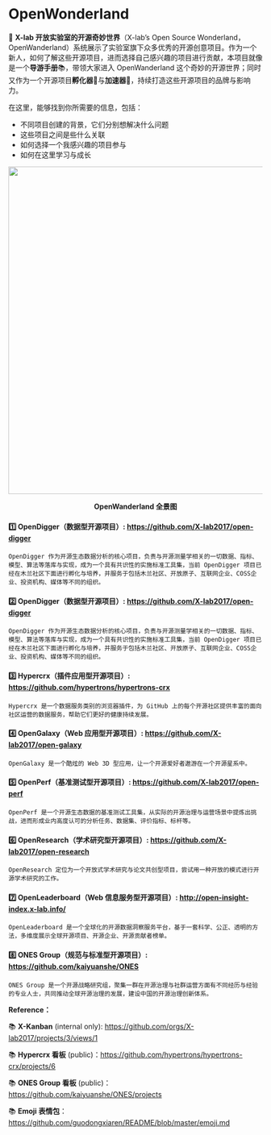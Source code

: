 # OpenWonderland

👋 **X-lab 开放实验室的开源奇妙世界**（X-lab’s Open Source Wonderland，OpenWanderland）系统展示了实验室旗下众多优秀的开源创意项目。作为一个新人，如何了解这些开源项目，进而选择自己感兴趣的项目进行贡献，本项目就像是一个**导游手册**📚，带领大家进入 OpenWanderland 这个奇妙的开源世界；同时又作为一个开源项目**孵化器**🐣与**加速器**🚀，持续打造这些开源项目的品牌与影响力。

在这里，能够找到你所需要的信息，包括：

- 不同项目创建的背景，它们分别想解决什么问题
- 这些项目之间是些什么关联
- 如何选择一个我感兴趣的项目参与
- 如何在这里学习与成长

<div align=center>
<img src="https://user-images.githubusercontent.com/15010826/159124008-cccd4cb3-230e-4c10-8ab9-bab59a3ffae4.png" width="650px">
</div>

**<p align="center">OpenWanderland 全景图</p>**

#### 1️⃣ **OpenDigger（数据型开源项目）**: https://github.com/X-lab2017/open-digger

`OpenDigger 作为开源生态数据分析的核心项目，负责与开源测量学相关的一切数据、指标、模型、算法等落库与实现，成为一个具有共识性的实施标准工具集，当前 OpenDigger 项目已经在木兰社区下面进行孵化与培养，并服务于包括木兰社区、开放原子、互联网企业、COSS企业、投资机构、媒体等不同的组织。`

#### 2️⃣ **OpenDigger（数据型开源项目）**: https://github.com/X-lab2017/open-digger

`OpenDigger 作为开源生态数据分析的核心项目，负责与开源测量学相关的一切数据、指标、模型、算法等落库与实现，成为一个具有共识性的实施标准工具集，当前 OpenDigger 项目已经在木兰社区下面进行孵化与培养，并服务于包括木兰社区、开放原子、互联网企业、COSS企业、投资机构、媒体等不同的组织。`

#### 3️⃣ **Hypercrx（插件应用型开源项目）**: https://github.com/hypertrons/hypertrons-crx

`Hypercrx 是一个数据服务类别的浏览器插件，为 GitHub 上的每个开源社区提供丰富的面向社区运营的数据服务，帮助它们更好的健康持续发展。`

#### 4️⃣ **OpenGalaxy（Web 应用型开源项目）**: https://github.com/X-lab2017/open-galaxy

`OpenGalaxy 是一个酷炫的 Web 3D 型应用，让一个开源爱好者遨游在一个开源星系中。`

#### 5️⃣ **OpenPerf（基准测试型开源项目）**: https://github.com/X-lab2017/open-perf

`OpenPerf 是一个开源生态数据的基准测试工具集，从实际的开源治理与运营场景中提炼出挑战，进而形成业内高度认可的分析任务、数据集、评价指标、标杆等。`

#### 6️⃣ **OpenResearch（学术研究型开源项目）**: https://github.com/X-lab2017/open-research

`OpenResearch 定位为一个开放式学术研究与论文共创型项目，尝试用一种开放的模式进行开源学术研究的工作。`

#### 7️⃣ **OpenLeaderboard（Web 信息服务型开源项目）**: http://open-insight-index.x-lab.info/

`OpenLeaderboard 是一个全球化的开源数据洞察服务平台，基于一套科学、公正、透明的方法，多维度展示全球开源项目、开源企业、开源贡献者榜单。`

#### 8️⃣ **ONES Group（规范与标准型开源项目）**: https://github.com/kaiyuanshe/ONES

`ONES Group 是一个开源战略研究组，聚集一群在开源治理与社群运营方面有不同经历与经验的专业人士，共同推动全球开源治理的发展，建设中国的开源治理创新体系。`


**Reference：**

📚 **X-Kanban** (internal only): https://github.com/orgs/X-lab2017/projects/3/views/1

📚 **Hypercrx 看板** (public)：https://github.com/hypertrons/hypertrons-crx/projects/6

📚 **ONES Group 看板** (public)：https://github.com/kaiyuanshe/ONES/projects

📚 **Emoji 表情包**：https://github.com/guodongxiaren/README/blob/master/emoji.md
